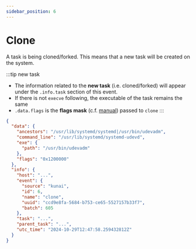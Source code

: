 ```yaml
---
sidebar_position: 6
---
```


# Clone

A task is being cloned/forked. This means that a new task will be created
on the system.

:::tip new task
* The information related to the **new task** (i.e. cloned/forked) will appear under the `.info.task` 
section of this event.
* If there is not `execve` following, the executable of the task remains the same
* `.data.flags` is the **flags mask** (c.f. [manual](https://www.man7.org/linux/man-pages/man2/clone.2.html)) passed to `clone`
:::

```json
{
  "data": {
    "ancestors": "/usr/lib/systemd/systemd|/usr/bin/udevadm",
    "command_line": "/usr/lib/systemd/systemd-udevd",
    "exe": {
      "path": "/usr/bin/udevadm"
    },
    "flags": "0x1200000"
  },
  "info": {
    "host": "...",
    "event": {
      "source": "kunai",
      "id": 6,
      "name": "clone",
      "uuid": "ccd9e8fa-5684-b753-ce65-5527157b33f7",
      "batch": 605
    },
    "task": "...",
    "parent_task": "...",
    "utc_time": "2024-10-29T12:47:58.259432812Z"
  }
}
```
